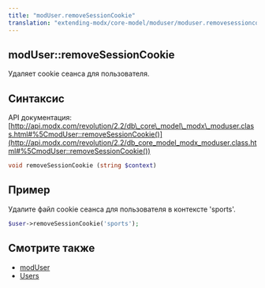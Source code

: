 ```yaml
---
title: "modUser.removeSessionCookie"
translation: "extending-modx/core-model/moduser/moduser.removesessioncookie"
---
```


## modUser::removeSessionCookie

Удаляет cookie сеанса для пользователя.

## Синтаксис

API документация: [http://api.modx.com/revolution/2.2/db\_core\_model\_modx\_moduser.class.html#%5CmodUser::removeSessionCookie()](http://api.modx.com/revolution/2.2/db_core_model_modx_moduser.class.html#%5CmodUser::removeSessionCookie())

``` php
void removeSessionCookie (string $context)
```

## Пример

Удалите файл cookie сеанса для пользователя в контексте 'sports'.

``` php
$user->removeSessionCookie('sports');
```

## Смотрите также

- [modUser](extending-modx/core-model/moduser)
- [Users](building-sites/client-proofing/security/users)
